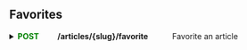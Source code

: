 ## Favorites

<details>

<summary><b><span style="color:#008000">POST</span> &nbsp; &nbsp; &nbsp; &nbsp; &nbsp;/articles/{slug}/favorite</b>&nbsp; &nbsp; &nbsp; &nbsp; &nbsp; &nbsp;Favorite an article</summary>
&nbsp;

**Parameters:**
<table>
    <thead>
        <tr>
            <th><h5>Name</h5></th>
            <th><h5>Description</h5></th>
        </tr>
    </thead>
    <tbody>
        <tr>
            <td rowspan=2>
            <p>
                <h6>Slug<sup><span style="color:#EE4B2B"> * required</span></sup>
                <br>
                <br>
                string
                <br>
                (path)
                </h6>
            </p>
            </td>
            <td><h5>this-is-my-article-1</h5></td>
        </tr>
</table>

**Responses:**
**<h5>Curl</h5>**
```
curl -X 'POST' \
  'http://localhost:3000/api/articles/this-is-my-article-1/favorite' \
  -H 'accept: */*' \
  -H 'Authorization: Bearer eyJhbGciOiJIUzI1NiIsInR5cCI6IkpXVCJ9.eyJpZCI6ImNsc3QxZDJ3czAwMDA2M3hiZTVsZHFsOHoiLCJpYXQiOjE3MDg1MTIxMDV9.9Ar6eoPvWM1ydXFwhsrUy2lHIhoLG5AnskFzAvd9sm4'\
  -d ''
```
**<h5>Request URL</h5>**
http://localhost:3000/api/articles/this-is-my-article-1/favorite

**<h5>Server response</h5>**

 <table>
    <thead>
        <tr>
            <th><h5>Code</h5></th>
            <th><h5>Details</h5></th>
        </tr>
    </thead>
    <tbody>
        <tr>
            <td rowspan=4><b><h5>200</h5</b></td>
            <td><b><h5>Response Body</h5></b></td>
        </tr>
        <tr>
            <td rowspan=1>
            {
                <br>
                &nbsp;&nbsp; &nbsp; &nbsp; "article":
                <br>
                &nbsp; &nbsp;&nbsp; &nbsp; {
                    <br>
                    &nbsp; &nbsp; &nbsp; &nbsp; &nbsp; &nbsp; &nbsp; &nbsp; "slug": "this-is-my-article-1",
                    <br>
                    &nbsp; &nbsp; &nbsp; &nbsp; &nbsp; &nbsp; &nbsp; &nbsp; "title": "This is my article",
                    <br>
                    &nbsp; &nbsp; &nbsp; &nbsp; &nbsp; &nbsp; &nbsp; &nbsp; "description": "nothing really",
                    <br>
                    &nbsp; &nbsp; &nbsp; &nbsp; &nbsp; &nbsp; &nbsp; &nbsp; "body": "# This is the title\n\nThis is the body\n\n## Also subtitle here\n\nHey you",
                    <br>
                    &nbsp; &nbsp; &nbsp; &nbsp; &nbsp; &nbsp; &nbsp; &nbsp; "tagList": [ ],
                    <br>
                    &nbsp; &nbsp; &nbsp; &nbsp; &nbsp; &nbsp; &nbsp; &nbsp; "createdAt": "2023-08-09T17:20:17.753Z",
                    <br>
                    &nbsp; &nbsp; &nbsp; &nbsp; &nbsp; &nbsp; &nbsp; &nbsp; "updatedAt": "2023-08-09T17:20:17.753Z",
                    <br>
                    &nbsp; &nbsp; &nbsp; &nbsp; &nbsp; &nbsp; &nbsp; &nbsp; "favorited": true,
                    <br>
                    &nbsp; &nbsp; &nbsp; &nbsp; &nbsp; &nbsp; &nbsp; &nbsp; "favoritesCount": 1,
                    <br>
                    &nbsp; &nbsp; &nbsp; &nbsp; &nbsp; &nbsp; &nbsp; &nbsp; "author": {
                            <br>
                            &nbsp; &nbsp; &nbsp; &nbsp; &nbsp; &nbsp; &nbsp; &nbsp; &nbsp; &nbsp; &nbsp; &nbsp; &nbsp; &nbsp; &nbsp; &nbsp; &nbsp; 
                            "username": "gutentag2012",
                            <br>
                            &nbsp; &nbsp; &nbsp; &nbsp; &nbsp; &nbsp; &nbsp; &nbsp; &nbsp; &nbsp; &nbsp; &nbsp; &nbsp; &nbsp; &nbsp; &nbsp; &nbsp; 
                            "bio": "",
                            <br>
                            &nbsp; &nbsp; &nbsp; &nbsp; &nbsp; &nbsp; &nbsp; &nbsp; &nbsp; &nbsp; &nbsp; &nbsp; &nbsp; &nbsp; &nbsp; &nbsp; &nbsp; 
                            "image": "https://api.realworld.io/images/smiley-cyrus.jpeg",
                            <br>
                            &nbsp; &nbsp; &nbsp; &nbsp; &nbsp; &nbsp; &nbsp; &nbsp; &nbsp; &nbsp; &nbsp; &nbsp; &nbsp; &nbsp; &nbsp; &nbsp; &nbsp; 
                            "following": false
                            <br>
                            &nbsp; &nbsp; &nbsp; &nbsp; &nbsp; &nbsp; &nbsp; &nbsp; }
                    <br>
                &nbsp; &nbsp; &nbsp; &nbsp; 
                }
            <br>
            }
            </td>
        </tr>
        <tr>
            <td><b><h5>Response headers</h5</b></td>
        </tr>
        <tr>
            <td>content-type: application/json</td>
        </tr>
</table>

**<h5>Responses</h5>**

| <h5> Code </h5> | <h5> Description </h5>         | <h5> Links </h5>    |
| :-------------- | :----------------------------- | :------------------ |
| 200             | Article favorited successfully | <em> No links </em> |

</details>
